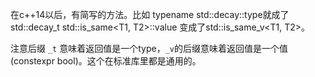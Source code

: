 在c++14以后，有简写的方法。比如 typename std::decay<T>::type就成了std::decay_t<T>
std::is_same<T1, T2>::value 变成了std::is_same_v<T1, T2>。

注意后缀 `_t` 意味着返回值是一个type，`_v`的后缀意味着返回值是一个值(constexpr bool)。这个在标准库里都是通用的。
